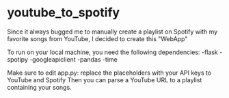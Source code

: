 # youtube_to_spotify
Since it always bugged me to manually create a playlist on Spotify with my favorite songs from YouTube, I decided to create this "WebApp"

To run on your local machine, you need the following dependencies:
-flask
-spotipy
-googleapiclient
-pandas
-time

Make sure to edit app.py: replace the placeholders with your API keys to YouTube and Spotify
Then you can parse a YouTube URL to a playlist containing your songs.